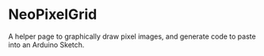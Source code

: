 # NeoPixelGrid
A helper page to graphically draw pixel images, and generate code to paste into an Arduino Sketch.
